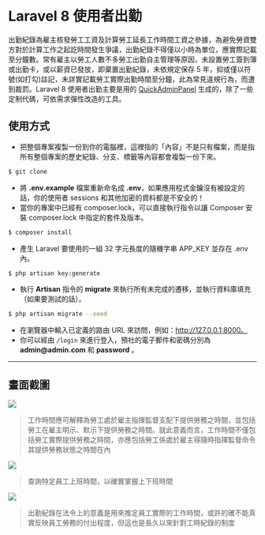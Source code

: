 # Laravel 8 使用者出勤

出勤紀錄為雇主核發勞工工資及計算勞工延長工作時間工資之參據，為避免勞資雙方對於計算工作之起訖時間發生爭議，出勤紀錄不得僅以小時為單位，應實際記載至分鐘數。常有雇主以勞工人數不多勞工出勤自主管理等原因，未設置勞工簽到簿或出勤卡，或以薪資已發放，即棄置出勤紀錄，未依規定保存 5 年，抑或僅以符號(如打勾)註記，未詳實記載勞工實際出勤時間至分鐘，此為常見違規行為，而遭到裁罰。Laravel 8 使用者出勤主要是用的 [QuickAdminPanel](https://quickadminpanel.com) 生成的，除了一些定制代碼，可依需求彈性改造的工具。

## 使用方式
- 把整個專案複製一份到你的電腦裡，這裡指的「內容」不是只有檔案，而是指所有整個專案的歷史紀錄、分支、標籤等內容都會複製一份下來。
```sh
$ git clone
```
- 將 __.env.example__ 檔案重新命名成 __.env__，如果應用程式金鑰沒有被設定的話，你的使用者 sessions 和其他加密的資料都是不安全的！
- 當你的專案中已經有 composer.lock，可以直接執行指令以讓 Composer 安裝 composer.lock 中指定的套件及版本。
```sh
$ composer install
```
- 產⽣ Laravel 要使用的一組 32 字元長度的隨機字串 APP_KEY 並存在 .env 內。
```sh
$ php artisan key:generate
```
- 執行 __Artisan__ 指令的 __migrate__ 來執行所有未完成的遷移，並執行資料庫填充（如果要測試的話）。
```sh
$ php artisan migrate --seed
```
- 在瀏覽器中輸入已定義的路由 URL 來訪問，例如：http://127.0.0.1:8000。
- 你可以經由 `/login` 來進行登入，預社的電子郵件和密碼分別為 __admin@admin.com__ 和 __password__ 。

----

## 畫面截圖
![](https://i.imgur.com/6cmY37j.png)
> 工作時間應可解釋為勞工處於雇主指揮監督支配下提供勞務之時間，並包括勞工在雇主明示、默示下提供勞務之時間。就此意義而言，工作時間不僅包括勞工實際提供勞務之時間，亦應包括勞工係處於雇主得隨時指揮監督命令其提供勞務狀態之時間在內

![](https://i.imgur.com/2DQnxYn.png)
> 查詢特定員工上班時間，以確實掌握上下班時間

![](https://i.imgur.com/Rh25rEN.png)
> 出勤紀錄在法令上的意義是用來推定員工實際的工作時間，或許的確不能真實反映員工勞務的付出程度，但這也是長久以來針對工時紀錄的制度